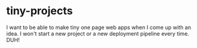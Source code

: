 # tiny-projects
I want to be able to make tiny one page web apps when I come up with an idea. I won't start a new project or a new deployment pipeline every time. DUH!
